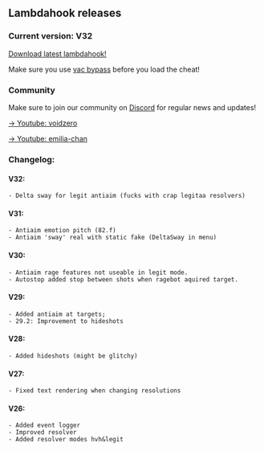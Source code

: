 ## Lambdahook releases

### Current version: V32

[Download latest lambdahook!](https://github.com/voidzero-development/voidzero-development.github.io/raw/main/Lambdav32.dll)

Make sure you use [vac bypass](https://github.com/danielkrupinski/VAC-Bypass-Loader) before you load the cheat!

### Community
Make sure to join our community on [Discord](https://discord.gg/b5q3m3bkbd) for regular news and updates!

[-> Youtube: voidzero](https://www.youtube.com/c/voidzero1337/)

[-> Youtube: emilia-chan](https://www.youtube.com/channel/UCFNwchKZrpjY1hcW8FjUbfQ)

### Changelog:

#### V32:
```
- Delta sway for legit antiaim (fucks with crap legitaa resolvers)
```

#### V31:
```
- Antiaim emotion pitch (82.f)
- Antiaim 'sway' real with static fake (DeltaSway in menu)
```

#### V30:
```
- Antiaim rage features not useable in legit mode.
- Autostop added stop between shots when ragebot aquired target.
```

#### V29:
```
- Added antiaim at targets;
- 29.2: Improvement to hideshots
```
#### V28:
```
- Added hideshots (might be glitchy)
```
#### V27:
```
- Fixed text rendering when changing resolutions
```
#### V26:
```
- Added event logger
- Improved resolver
- Added resolver modes hvh&legit
```

